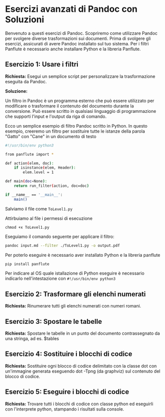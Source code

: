 # Esercizi avanzati di Pandoc con Soluzioni

Benvenuto a questi esercizi di Pandoc. Scopriremo come utilizzare Pandoc per svolgere diverse trasformazioni sui documenti. Prima di svolgere gli esercizi, assicurati di avere Pandoc installato sul tuo sistema. Per i filtri Panflute è necessario anche installare Python e la libreria Panflute.

## Esercizio 1: Usare i filtri

**Richiesta:** Esegui un semplice script per personalizzare la trasformazione eseguita da Pandoc.

**Soluzione:**

Un filtro in Pandoc è un programma esterno che può essere utilizzato per modificare o trasformare il contenuto del documento durante la conversione. Può essere scritto in qualsiasi linguaggio di programmazione che supporti l'input e l'output da riga di comando.

Ecco un semplice esempio di filtro Pandoc scritto in Python. In questo esempio, creeremo un filtro per sostituire tutte le istanze della parola "Gatto" con "Cane" in un documento di testo 

```bash
#!/usr/bin/env python3

from panflute import *

def action(elem, doc):
    if isinstance(elem, Header):
        elem.level = 1

def main(doc=None):
    return run_filter(action, doc=doc) 

if __name__ == '__main__':
    main()
```
Salviamo il file come ``ToLevel1.py``

Attirbuiamo al file i permessi di esecuzione

```
chmod +x ToLevel1.py
```

Eseguiamo il comando seguente per applicare il filtro:

```bash
pandoc input.md --filter ./ToLevel1.py -o output.pdf
```

Per poterlo eseguire è necessario aver installato Python e la libreria panflute

```bash
pip install panflute
```

Per indicare al OS quale istallazione di Python eseguire è necessario indicarlo nell'intestazione con ``#!/usr/bin/env python3`` 

## Esercizio 2: Trasformare gli elenchi numerati

**Richiesta:** Rinumerare tutti gli elenchi numerati con numeri romani.

## Esercizio 3: Spostare le tabelle 

**Richiesta:** Spostare le tabelle in un punto del documento contrassegnato da una stringa, ad es. $tables


## Esercizio 4: Sostituire i blocchi di codice

**Richiesta:** Sostituire ogni blocco di codice delimitato con la classe dot con un'immagine generata eseguendo dot -Tpng (da graphviz) sul contenuto del blocco di codice.

## Esercizio 5: Eseguire i blocchi di codice

**Richiesta:** Trovare tutti i blocchi di codice con classe python ed eseguirli con l'interprete python, stampando i risultati sulla console.